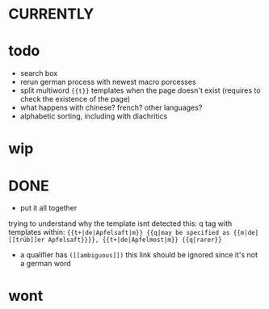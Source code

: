 # CURRENTLY

# todo

- search box
- rerun german process with newest macro porcesses
- split multiword `{{t}}` templates when the page doesn't exist (requires to check the existence of the page)
- what happens with chinese? french? other languages?
- alphabetic sorting, including with diachritics

# wip


# DONE

- put it all together

trying to understand why the template isnt detected
this:
    q tag with templates within: 
    `{{t+|de|Apfelsaft|m}} {{q|may be specified as {{m|de|[[trüb]]er Apfelsaft}}}}, {{t+|de|Apfelmost|m}} {{q|rarer}}`

- a qualifier has `([[ambiguous]])` this link should be ignored since it's not a german word

# wont
